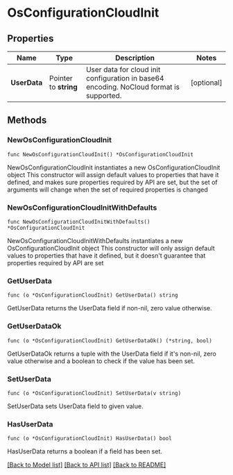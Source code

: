 # OsConfigurationCloudInit

## Properties

Name | Type | Description | Notes
------------ | ------------- | ------------- | -------------
**UserData** | Pointer to **string** | User data for cloud init configuration in base64 encoding. NoCloud format is supported. | [optional] 

## Methods

### NewOsConfigurationCloudInit

`func NewOsConfigurationCloudInit() *OsConfigurationCloudInit`

NewOsConfigurationCloudInit instantiates a new OsConfigurationCloudInit object
This constructor will assign default values to properties that have it defined,
and makes sure properties required by API are set, but the set of arguments
will change when the set of required properties is changed

### NewOsConfigurationCloudInitWithDefaults

`func NewOsConfigurationCloudInitWithDefaults() *OsConfigurationCloudInit`

NewOsConfigurationCloudInitWithDefaults instantiates a new OsConfigurationCloudInit object
This constructor will only assign default values to properties that have it defined,
but it doesn't guarantee that properties required by API are set

### GetUserData

`func (o *OsConfigurationCloudInit) GetUserData() string`

GetUserData returns the UserData field if non-nil, zero value otherwise.

### GetUserDataOk

`func (o *OsConfigurationCloudInit) GetUserDataOk() (*string, bool)`

GetUserDataOk returns a tuple with the UserData field if it's non-nil, zero value otherwise
and a boolean to check if the value has been set.

### SetUserData

`func (o *OsConfigurationCloudInit) SetUserData(v string)`

SetUserData sets UserData field to given value.

### HasUserData

`func (o *OsConfigurationCloudInit) HasUserData() bool`

HasUserData returns a boolean if a field has been set.


[[Back to Model list]](../README.md#documentation-for-models) [[Back to API list]](../README.md#documentation-for-api-endpoints) [[Back to README]](../README.md)


